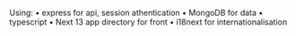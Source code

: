 Using:
• express for api, session athentication
• MongoDB for data
• typescript
• Next 13 app directory for front
• i18next for internationalisation
